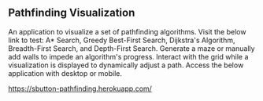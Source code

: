 ## Pathfinding Visualization

An application to visualize a set of pathfinding algorithms. Visit the below link to test: A* Search, Greedy Best-First Search, Dijkstra's Algorithm, Breadth-First Search, and Depth-First Search. Generate a maze or manually add walls to impede an algorithm's progress. Interact with the grid while a visualization is displayed to dynamically adjust a path. Access the below application with desktop or mobile.

https://sbutton-pathfinding.herokuapp.com/
